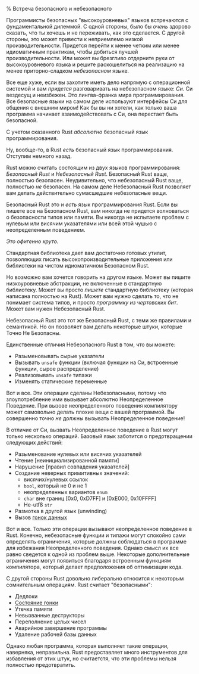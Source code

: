 % Встреча безопасного и небезопасного

Программисты безопасных "высокоуровневых" языков встречаются с фундаментальной
дилеммой. С одной стороны, было бы *очень* здорово сказать, что ты хочешь и не
переживать, как это сделается. С другой стороны, это может привести к
неприемлемо низкой производительности. Придется перейти к менее четким или менее
идиоматичным практикам, чтобы добиться лучшей производительности. Или может вы
брезгливо отдерните руки от высокоуровневого языка и решите раскошелиться на
реализацию на менее приторно-сладком *небезопасном* языке.

Все еще хуже, если вы захотите иметь дело напрямую с операционной системой и вам
*придется* разговаривать на небезопасном языке: *Си*. Си вездесущ и неизбежен.
Это лингва-франка мира программирования. Все безопасные языки на самом деле
используют интерфейсы Си для общения с внешним миром! Как бы вы ни хотели,
как только ваша программа начинает взаимодействовать с Си, она перестает быть
безопасной.

С учетом сказанного Rust *абсолютно* безопасный язык программирования.

Ну, вообще-то, в Rust *есть* безопасный язык программирования. Отступим
немного назад.

Rust можно считать состоящим из двух языков программирования: *Безопасный Rust*
и *Небезопасный Rust*. Безопасный Rust ваще, полностью безопасен. Неудивительно,
что небезопасный Rust ваще, полностью *не* безопасен. На самом деле Небезопасный
Rust позволяет вам делать действительно сумасшедшие небезопасные вещи.

Безопасный Rust это и *есть* язык программирования Rust. Если вы пишете все на
Безопасном Rust, вам никогда не придется волноваться о безопасности типов или
памяти. Вы никогда не испытаете проблем с нулевым или висячим указателями или
всей этой чушью с неопределенным поведением.

*Это офигенно круто.*

Стандартная библиотека дает вам достаточно готовых утилит, позволяющих писать
высокопроизводительные приложения или библиотеки на чистом идиоматичном
Безопасном Rust.

Но возможно вам хочется говорить на другом языке. Может вы пишите низкоуровневые
абстракции, не включенные в стандартную библиотеку. Может вы просто *пишете*
стандартную библиотеку (которая написана полностью на Rust). Может вам нужно
сделать то, что не понимает система типов, и просто *программку из чертовских
бит*. Может вам нужен Небезопасный Rust.

Небезопасный Rust это тот же Безопасный Rust, с теми же правилами и семантикой.
Но он позволяет вам делать некоторые штуки, которые Точно Не Безопасны.

Единственные отличия Небезопасного Rust в том, что вы можете:

* Разыменовывать сырые указатели
* Вызывать `unsafe` функции (включая функции на Си, встроенные функции, 
сырое распределение)
* Реализовывать `unsafe` типажи 
* Изменять статические переменные

Вот и все. Эти операции сделаны Небезопасными, потому что злоупотребление ими
вызывает абсолютно Неопределенное Поведение. При вызове неопределенного
поведения компилятору может самовольно делать плохие вещи с вашей программой. Вы
совершенно точно *не* должны вызывать Неопределенное поведение!

В отличие от Си, вызвать Неопределенное поведение в Rust могут только несколько
операций. Базовый язык заботится о предотвращении следующих действий:

* Разыменование нулевых или висячих указателей
* Чтение [неинициализированной памяти]
* Нарушение [правил совпадения указателей]
* Создание неверных примитивных значений:
    * висячих/нулевых ссылок
    * `bool`, который не 0 и не 1
    * неопределенных вариантов `enum`
    * `char` вне границ [0x0, 0xD7FF] и [0xE000, 0x10FFFF]
    * Не-utf8 `str`
* Размотка в другой язык (unwinding)
* Вызов [гонок данных][race]

Вот и все. Только эти операции вызывают неопределенное поведение в Rust.
Конечно, небезопасные функции и типажи могут спокойно сами определять
ограничения, которые должны соблюдаться в программе для избежания
Неопределенного поведения. Однако смысл их все равно сведется к одной из проблем
выше. Некоторые дополнительные ограничения могут появиться благодаря встроенным
функциям компилятора, который делает предположения об оптимизации кода.

С другой стороны Rust довольно либерально относится к некоторым сомнительным
операциям. Rust считает "безопасными":

* Дедлоки
* [Состояние гонки][race]
* Утечка памяти
* Невызванные деструкторы
* Переполнение целых чисел
* Аварийное завершение программы
* Удаление рабочей базы данных

Однако любая программа, которая выполняет такие операции, наверняка,
неправильна. Rust предоставляет много инструментов для избавления от этих штук,
но считаетстя, что эти проблемы нельзя полностью предотвратить.

[pointer aliasing rules]: references.html
[uninitialized memory]: uninitialized.html
[race]: races.html
